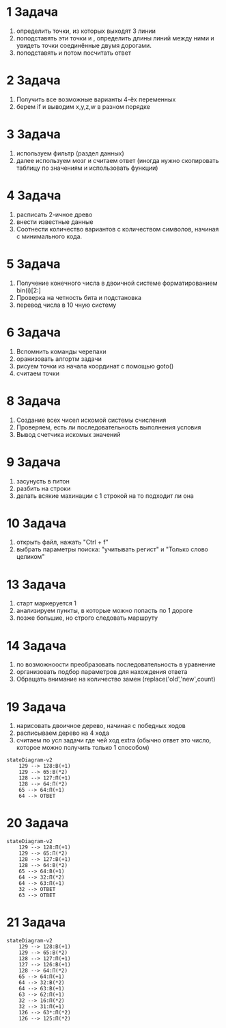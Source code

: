 # 1 Задача
1) определить точки, из которых выходят 3 линии
2) поподставять эти точки и , определить длины линий между ними и увидеть точки соединённые двумя дорогами.
3) поподставять и потом посчитать ответ
# 2 Задача 
1) Получить все возможные варианты 4-ёх переменных
2) берем if и выводим x,y,z,w в разном порядке
# 3 Задача 
1) используем фильтр (раздел данных)
2) далее используем мозг и считаем ответ (иногда нужно скопировать таблицу по значениям и использовать функции)
# 4 Задача 
1) расписать 2-ичное древо
2) внести известные данные
3) Соотнести количество вариантов с количеством символов, начиная с минимального кода. 
# 5 Задача
1) Получение конечного числа в двоичной системе форматированием bin(i)[2:]
2) Проверка на четность бита и подстановка
3) перевод числа в 10 чную систему
# 6 Задача
1) Вспомнить команды черепахи
2) оранизовать алгортм задачи
3) рисуем точки из начала координат с помощью goto()
4) считаем точки
# 8 Задача
1) Создание всех чисел искомой системы счисления
2) Проверяем, есть ли последовательность выполнения условия
3) Вывод счетчика искомых значений 
# 9 Задача
1) засунусть в питон
2) разбить на строки
3) делать всякие махинации с 1 строкой на то подходит ли она
# 10 Задача
1) открыть файл, нажать "Ctrl + f"
2) выбрать параметры поиска: "учитывать регист" и "Только слово целиком"
# 13 Задача 
1) старт маркеруется 1
2) анализируем пункты, в которые можно попасть по 1 дороге
3) позже большие, но строго следовать маршруту 
# 14 Задача
1) по возможноости преобразовать последовательность в уравнение
2) организовать подбор параметров для нахождения ответа
3) Обращать внимание на количество замен (replace('old','new',count)
# 19 Задача
1) нарисовать двоичное дерево, начиная с победных ходов
2) расписываем дерево на 4 хода
3) считаем по усл задачи где чей ход
extra (обычно ответ это число, которое можно получить только 1 способом)
```mermaid
stateDiagram-v2
    129 --> 128:В(+1)
    129 --> 65:В(*2)
    128 --> 127:П(+1)
    128 --> 64:П(*2)
    65 --> 64:П(+1)
    64 --> OTВЕТ
```
# 20 Задача
```mermaid
stateDiagram-v2
    129 --> 128:П(+1)
    129 --> 65:П(*2)
    128 --> 127:В(+1)
    128 --> 64:В(*2)
    65 --> 64:В(+1)
    64 --> 32:П(*2)
    64 --> 63:П(+1)
    32 --> OTВЕТ
    63 --> OTВЕТ
```
# 21 Задача
```mermaid
stateDiagram-v2
    129 --> 128:В(+1)
    129 --> 65:В(*2)
    128 --> 127:П(+1)
    127 --> 126:В(+1)
    128 --> 64:П(*2)
    65 --> 64:П(+1)
    64 --> 32:В(*2)
    64 --> 63:В(+1)
    63 --> 62:П(+1)
    32 --> 16:П(*2)
    32 --> 31:П(+1)
    126 --> 63*:П(*2)
    126 --> 125:П(*2)
```
